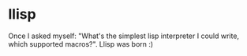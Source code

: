 # llisp

Once I asked myself: "What's the simplest lisp interpreter I could write, which supported macros?". Llisp was born :)
